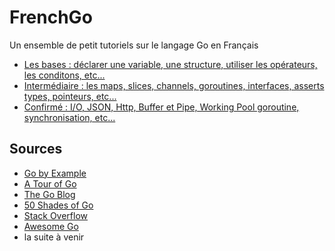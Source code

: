 # FrenchGo
Un ensemble de petit tutoriels sur le langage Go en Français

- [Les bases : déclarer une variable, une structure, utiliser les opérateurs, les conditons, etc...](https://github.com/sylver-john/FrenchGo/tree/master/base)
- [Intermédiaire : les maps, slices, channels, goroutines, interfaces, asserts types, pointeurs, etc...](https://github.com/sylver-john/FrenchGo/tree/master/interm%C3%A9diaire)
- [Confirmé : I/O, JSON, Http, Buffer et Pipe, Working Pool goroutine, synchronisation, etc...](https://github.com/sylver-john/FrenchGo/tree/master/confirm%C3%A9)

## Sources
- [Go by Example](https://gobyexample.com)
- [A Tour of Go](https://tour.golang.org)
- [The Go Blog](https://blog.golang.org)
- [50 Shades of Go](http://devs.cloudimmunity.com/gotchas-and-common-mistakes-in-go-golang/index.html)
- [Stack Overflow](http://stackoverflow.com)
- [Awesome Go](https://github.com/avelino/awesome-go)
- la suite à venir
